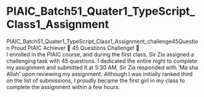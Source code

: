 # PIAIC_Batch51_Quater1_TypeScript_Class1_Assignment
PIAIC_Batch51_Quater1_TypeScript_Class1_Assignment_challenge45Question
Proud PIAIC Achiever 🌟 45 Questions Challenge! 🚀
<br>
I enrolled in the PIAIC course, and during the first class, Sir Zia assigned a challenging task with 45 questions. I dedicated the entire night to complete my assignment and submitted it at 5:30 AM. Sir Zia responded with 'Ma sha Allah' upon reviewing my assignment. Although I was initially ranked third on the list of submissions, I proudly became the first girl in my class to complete the assignment within a few hours.
